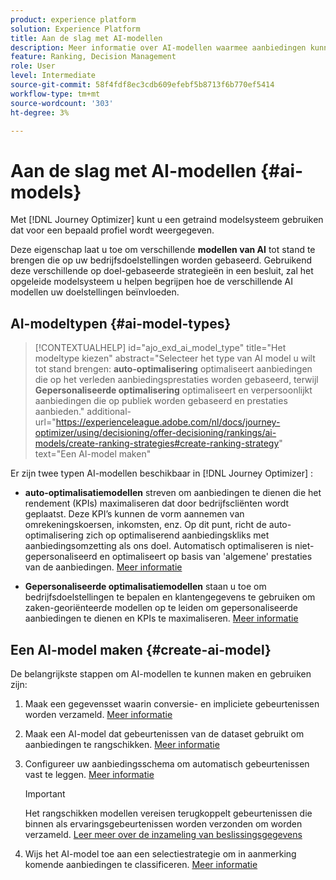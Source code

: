```yaml
---
product: experience platform
solution: Experience Platform
title: Aan de slag met AI-modellen
description: Meer informatie over AI-modellen waarmee aanbiedingen kunnen worden beoordeeld
feature: Ranking, Decision Management
role: User
level: Intermediate
source-git-commit: 58f4fdf8ec3cdb609efebf5b8713f6b770ef5414
workflow-type: tm+mt
source-wordcount: '303'
ht-degree: 3%

---
```


# Aan de slag met AI-modellen {#ai-models}

Met [!DNL Journey Optimizer] kunt u een getraind modelsysteem gebruiken dat voor een bepaald profiel wordt weergegeven.

Deze eigenschap laat u toe om verschillende **modellen van AI** tot stand te brengen die op uw bedrijfsdoelstellingen worden gebaseerd. Gebruikend deze verschillende op doel-gebaseerde strategieën in een besluit, zal het opgeleide modelsysteem u helpen begrijpen hoe de verschillende AI modellen uw doelstellingen beïnvloeden.

<!--For example, you can select an AI model for the email channel and another one for the push channel. For each channel, the trained model system will leverage multiple data points to determine which offer should be presented first for a given decision policy?, rather than taking into account the offers' priority scores or a [ranking formula](create-ranking-formulas.md).

>[!IMPORTANT]
>
>For now, ranking models are not supported in Journey Optimizer authored channels.-->

## AI-modeltypen {#ai-model-types}

>[!CONTEXTUALHELP]
>id="ajo_exd_ai_model_type"
>title="Het modeltype kiezen"
>abstract="Selecteer het type van AI model u wilt tot stand brengen: **auto-optimalisering** optimaliseert aanbiedingen die op het verleden aanbiedingsprestaties worden gebaseerd, terwijl **Gepersonaliseerde optimalisering** optimaliseert en verpersoonlijkt aanbiedingen die op publiek worden gebaseerd en prestaties aanbieden."
>additional-url="https://experienceleague.adobe.com/nl/docs/journey-optimizer/using/decisioning/offer-decisioning/rankings/ai-models/create-ranking-strategies#create-ranking-strategy" text="Een AI-model maken"

Er zijn twee typen AI-modellen beschikbaar in [!DNL Journey Optimizer] :

* **auto-optimalisatiemodellen** streven om aanbiedingen te dienen die het rendement (KPIs) maximaliseren dat door bedrijfscliënten wordt geplaatst. Deze KPI’s kunnen de vorm aannemen van omrekeningskoersen, inkomsten, enz. Op dit punt, richt de auto-optimalisering zich op optimaliserend aanbiedingskliks met aanbiedingsomzetting als ons doel. Automatisch optimaliseren is niet-gepersonaliseerd en optimaliseert op basis van &#39;algemene&#39; prestaties van de aanbiedingen. [Meer informatie](auto-optimization-model.md)

* **Gepersonaliseerde optimalisatiemodellen** staan u toe om bedrijfsdoelstellingen te bepalen en klantengegevens te gebruiken om zaken-georiënteerde modellen op te leiden om gepersonaliseerde aanbiedingen te dienen en KPIs te maximaliseren. [Meer informatie](personalized-optimization-model.md)

## Een AI-model maken {#create-ai-model}

De belangrijkste stappen om AI-modellen te kunnen maken en gebruiken zijn:

1. Maak een gegevensset waarin conversie- en impliciete gebeurtenissen worden verzameld. [Meer informatie](../data-collection/create-dataset.md)

1. Maak een AI-model dat gebeurtenissen van de dataset gebruikt om aanbiedingen te rangschikken. [Meer informatie](create-ai-models.md)

1. Configureer uw aanbiedingsschema om automatisch gebeurtenissen vast te leggen. [Meer informatie](../data-collection/schema-requirement.md)

   >[!IMPORTANT]
   >
   >Het rangschikken modellen vereisen terugkoppelt gebeurtenissen die binnen als ervaringsgebeurtenissen worden verzonden om worden verzameld. [ Leer meer over de inzameling van beslissingsgegevens ](../data-collection/data-collection.md)

1. Wijs het AI-model toe aan een selectiestrategie om in aanmerking komende aanbiedingen te classificeren. [Meer informatie](../selection-strategies.md#select-ranking-method)

